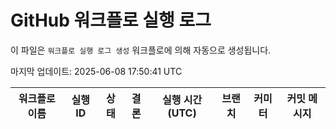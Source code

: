 # GitHub 워크플로 실행 로그

이 파일은 `워크플로 실행 로그 생성` 워크플로에 의해 자동으로 생성됩니다.

마지막 업데이트: 2025-06-08 17:50:41 UTC

| 워크플로 이름 | 실행 ID | 상태 | 결론 | 실행 시간(UTC) | 브랜치 | 커미터 | 커밋 메시지 |
|---|---|---|---|---|---|---|---|
